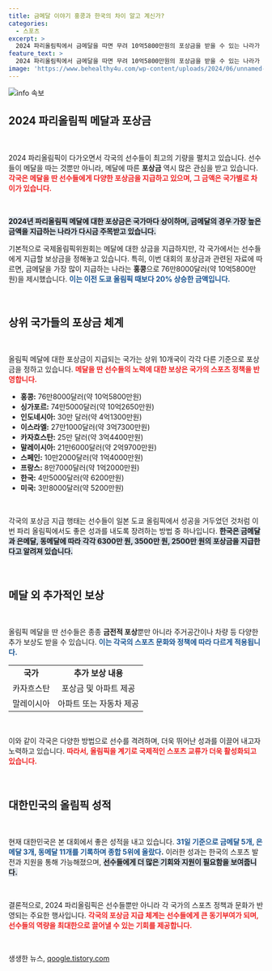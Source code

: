 ```yaml
---
title: 금메달 이야기 홍콩과 한국의 차이 알고 계신가?
categories:
  - 스포츠
excerpt: >
  2024 파리올림픽에서 금메달을 따면 무려 10억5800만원의 포상금을 받을 수 있는 나라가 있습니다! 스포츠계의 뜨거운 화제를 모은 포상금 비밀, 어떤 국가들이 뒤따를까요? 클릭으로 확인해보세요!
feature_text: >
  2024 파리올림픽에서 금메달을 따면 무려 10억5800만원의 포상금을 받을 수 있는 나라가 있습니다! 스포츠계의 뜨거운 화제를 모은 포상금 비밀, 어떤 국가들이 뒤따를까요? 클릭으로 확인해보세요!
image: 'https://www.behealthy4u.com/wp-content/uploads/2024/06/unnamed-file.png'
---
```


<p><img src="https://www.behealthy4u.com/wp-content/uploads/2024/06/unnamed-file.png" alt="info 속보" /></p>

<h2 data-ke-size="size26">2024 파리올림픽 메달과 포상금</h2>

<p data-ke-size="size16">&nbsp;</p>

<p>2024 파리올림픽이 다가오면서 각국의 선수들이 최고의 기량을 펼치고 있습니다. 선수들이 메달을 따는 것뿐만 아니라, 메달에 따른 <b>포상금</b> 역시 많은 관심을 받고 있습니다. <b><span style="color: #ee2323;">각국은 메달을 딴 선수들에게 다양한 포상금을 지급하고 있으며, 그 금액은 국가별로 차이가 있습니다.</span></b> </p>

<p data-ke-size="size16">&nbsp;</p>

<p><b><span style="background-color: #21538527;">2024년 파리올림픽 메달에 대한 포상금은 국가마다 상이하며, 금메달의 경우 가장 높은 금액을 지급하는 나라가 다시금 주목받고 있습니다.</span></b> </p>

<p>기본적으로 국제올림픽위원회는 메달에 대한 상금을 지급하지만, 각 국가에서는 선수들에게 지급할 보상금을 정해놓고 있습니다. 특히, 이번 대회의 포상금과 관련된 자료에 따르면, 금메달을 가장 많이 지급하는 나라는 <b>홍콩</b>으로 76만8000달러(약 10억5800만원)을 제시했습니다. <b><span style="color: #1a5490;">이는 이전 도쿄 올림픽 때보다 20% 상승한 금액입니다.</span></b> </p>

<p data-ke-size="size16">&nbsp;</p>

<h2 data-ke-size="size26">상위 국가들의 포상금 체계</h2>

<p data-ke-size="size16">&nbsp;</p>

<p>올림픽 메달에 대한 포상금이 지급되는 국가는 상위 10개국이 각각 다른 기준으로 포상금을 정하고 있습니다. <b><span style="color: #ee2323;">메달을 딴 선수들의 노력에 대한 보상은 국가의 스포츠 정책을 반영합니다.</span></b> </p>

<ul>
    <li><b>홍콩:</b> 76만8000달러(약 10억5800만원)</li>
    <li><b>싱가포르:</b> 74만5000달러(약 10억2650만원)</li>
    <li><b>인도네시아:</b> 30만 달러(약 4억1300만원)</li>
    <li><b>이스라엘:</b> 27만1000달러(약 3억7300만원)</li>
    <li><b>카자흐스탄:</b> 25만 달러(약 3억4400만원)</li>
    <li><b>말레이시아:</b> 21만6000달러(약 2억9700만원)</li>
    <li><b>스페인:</b> 10만2000달러(약 1억4000만원)</li>
    <li><b>프랑스:</b> 8만7000달러(약 1억2000만원)</li>
    <li><b>한국:</b> 4만5000달러(약 6200만원)</li>
    <li><b>미국:</b> 3만8000달러(약 5200만원)</li>
</ul>

<p data-ke-size="size16">&nbsp;</p>

<p>각국의 포상금 지급 행태는 선수들이 일본 도쿄 올림픽에서 성공을 거두었던 것처럼 이번 파리 올림픽에서도 좋은 성과를 내도록 장려하는 방법 중 하나입니다. <b><span style="background-color: #21538527;">한국은 금메달과 은메달, 동메달에 따라 각각 6300만 원, 3500만 원, 2500만 원의 포상금을 지급한다고 알려져 있습니다.</span></b></p>

<p data-ke-size="size16">&nbsp;</p>

<h2 data-ke-size="size26">메달 외 추가적인 보상</h2>

<p data-ke-size="size16">&nbsp;</p>

<p>올림픽 메달을 딴 선수들은 종종 <b>금전적 포상</b>뿐만 아니라 주거공간이나 차량 등 다양한 추가 보상도 받을 수 있습니다. <b><span style="color: #1a5490;">이는 각국의 스포츠 문화와 정책에 따라 다르게 적용됩니다.</span></b></p>

<table style="width:100%; border-collapse: collapse;">
    <tr style="height: 30px;">
        <td style="text-align: center; height: 17px;"><b>국가</b></td>
        <td style="text-align: center; height: 17px;"><b>추가 보상 내용</b></td>
    </tr>
    <tr>
        <td style="text-align: center;">카자흐스탄</td>
        <td style="text-align: center;">포상금 및 아파트 제공</td>
    </tr>
    <tr>
        <td style="text-align: center;">말레이시아</td>
        <td style="text-align: center;">아파트 또는 자동차 제공</td>
    </tr>
</table>

<p data-ke-size="size16">&nbsp;</p>

<p>이와 같이 각국은 다양한 방법으로 선수를 격려하며, 더욱 뛰어난 성과를 이끌어 내고자 노력하고 있습니다. <b><span style="color: #ee2323;">따라서, 올림픽을 계기로 국제적인 스포츠 교류가 더욱 활성화되고 있습니다.</span></b></p>

<p data-ke-size="size16">&nbsp;</p>

<h2 data-ke-size="size26">대한민국의 올림픽 성적</h2>

<p data-ke-size="size16">&nbsp;</p>

<p>현재 대한민국은 본 대회에서 좋은 성적을 내고 있습니다. <b><span style="color: #1a5490;">31일 기준으로 금메달 5개, 은메달 3개, 동메달 11개를 기록하며 종합 5위에 올랐다</span>.</b> 이러한 성과는 한국의 스포츠 발전과 지원을 통해 가능해졌으며, <b><span style="background-color: #21538527;">선수들에게 더 많은 기회와 지원이 필요함을 보여줍니다.</span></b></p>

<p data-ke-size="size16">&nbsp;</p>

<p>결론적으로, 2024 파리올림픽은 선수들뿐만 아니라 각 국가의 스포츠 정책과 문화가 반영되는 주요한 행사입니다. <b><span style="color: #ee2323;">각국의 포상금 지급 체계는 선수들에게 큰 동기부여가 되며, 선수들의 역량을 최대한으로 끌어낼 수 있는 기회를 제공합니다.</span></b> </p>

<p data-ke-size="size16">&nbsp;</p>
생생한 뉴스, <a href="https://qoogle.tistory.com" rel="dofollow">qoogle.tistory.com</a>


